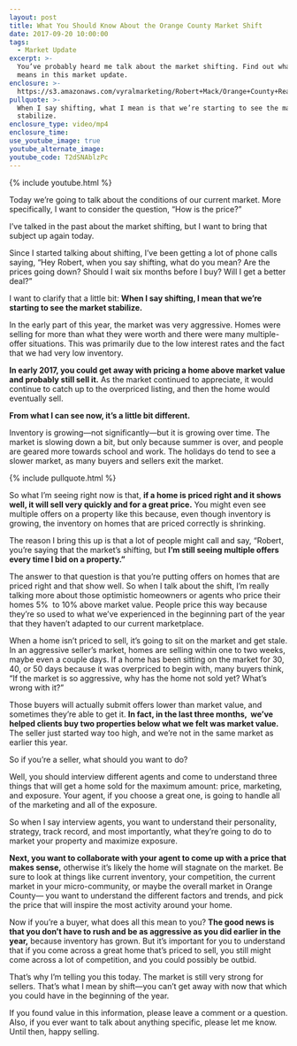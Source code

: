 ```yaml
---
layout: post
title: What You Should Know About the Orange County Market Shift
date: 2017-09-20 10:00:00
tags:
  - Market Update
excerpt: >-
  You’ve probably heard me talk about the market shifting. Find out what that
  means in this market update.
enclosure: >-
  https://s3.amazonaws.com/vyralmarketing/Robert+Mack/Orange+County+Real+Estate+Agent+What+does+a+shift+in+the+market+mean.mp4
pullquote: >-
  When I say shifting, what I mean is that we’re starting to see the market
  stabilize.
enclosure_type: video/mp4
enclosure_time:
use_youtube_image: true
youtube_alternate_image:
youtube_code: T2dSNAblzPc
---
```


{% include youtube.html %}

Today we’re going to talk about the conditions of our current market. More specifically, I want to consider the question, “How is the price?”

I’ve talked in the past about the market shifting, but I want to bring that subject up again today.&nbsp;

Since I started talking about shifting, I’ve been getting a lot of phone calls saying, “Hey Robert, when you say shifting, what do you mean? Are the prices going down? Should I wait six months before I buy? Will I get a better deal?”

I want to clarify that a little bit: **When I say shifting, I mean that we’re starting to see the market stabilize.&nbsp;**

In the early part of this year, the market was very aggressive. Homes were selling for more than what they were worth and there were many multiple-offer situations. This was primarily due to the low interest rates and the fact that we had very low inventory.

**In early 2017, you could get away with pricing a home above market value and probably still sell it.** As the market continued to appreciate, it would continue to catch up to the overpriced listing, and then the home would eventually sell.

**From what I can see now, it’s a little bit different.**

Inventory is growing—not significantly—but it is growing over time. The market is slowing down a bit, but only because summer is over, and people are geared more towards school and work. The holidays do tend to see a slower market, as many buyers and sellers exit the market.

{% include pullquote.html %}

So what I’m seeing right now is that, **if a home is priced right and it shows well, it will sell very quickly and for a great price.** You might even see multiple offers on a property like this because, even though inventory is growing, the inventory on homes that are priced correctly is shrinking.

The reason I bring this up is that a lot of people might call and say, “Robert, you’re saying that the market’s shifting, but **I’m still seeing multiple offers every time I bid on a property.”**

The answer to that question is that you’re putting offers on homes that are priced right and that show well. So when I talk about the shift, I’m really talking more about those optimistic homeowners or agents who price their homes 5% &nbsp;to 10% above market value. People price this way because they’re so used to what we’ve experienced in the beginning part of the year that they haven’t adapted to our current marketplace.

When a home isn’t priced to sell, it’s going to sit on the market and get stale. In an aggressive seller’s market, homes are selling within one to two weeks, maybe even a couple days. If a home has been sitting on the market for 30, 40, or 50 days because it was overpriced to begin with, many buyers think, “If the market is so aggressive, why has the home not sold yet? What’s wrong with it?”

Those buyers will actually submit offers lower than market value, and sometimes they’re able to get it. **In fact, in the last three months, &nbsp;we’ve helped clients buy two properties below what we felt was market value.** The seller just started way too high, and we’re not in the same market as earlier this year.

So if you’re a seller, what should you want to do?

Well, you should interview different agents and come to understand three things that will get a home sold for the maximum amount: price, marketing, and exposure. Your agent, if you choose a great one, is going to handle all of the marketing and all of the exposure.&nbsp;

So when I say interview agents, you want to understand their personality, strategy, track record, and most importantly, what they’re going to do to market your property and maximize exposure.

**Next, you want to collaborate with your agent to come up with a price that makes sense,** otherwise it’s likely the home will stagnate on the market. Be sure to look at things like current inventory, your competition, the current market in your micro-community, or maybe the overall market in Orange County— you want to understand the different factors and trends, and pick the price that will inspire the most activity around your home.

Now if you’re a buyer, what does all this mean to you? **The good news is that you don’t have to rush and be as aggressive as you did earlier in the year,** because inventory has grown. But it’s important for you to understand that if you come across a great home that’s priced to sell, you still might come across a lot of competition, and you could possibly be outbid.&nbsp;

That’s why I’m telling you this today. The market is still very strong for sellers. That’s what I mean by shift—you can’t get away with now that which you could have in the beginning of the year.

If you found value in this information, please leave a comment or a question. Also, if you ever want to talk about anything specific, please let me know. Until then, happy selling.